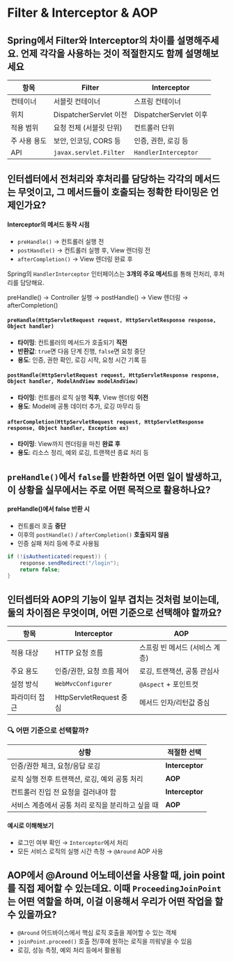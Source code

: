 # Filter & Interceptor & AOP

## Spring에서 Filter와 Interceptor의 차이를 설명해주세요. 언제 각각을 사용하는 것이 적절한지도 함께 설명해보세요

| 항목      | Filter                 | Interceptor          |
| ------- | ---------------------- | -------------------- |
| 컨테이너    | 서블릿 컨테이너               | 스프링 컨테이너             |
| 위치      | DispatcherServlet 이전   | DispatcherServlet 이후 |
| 적용 범위   | 요청 전체 (서블릿 단위)         | 컨트롤러 단위              |
| 주 사용 용도 | 보안, 인코딩, CORS 등        | 인증, 권한, 로깅 등         |
| API     | `javax.servlet.Filter` | `HandlerInterceptor` |



## 인터셉터에서 전처리와 후처리를 담당하는 각각의 메서드는 무엇이고, 그 메서드들이 호출되는 정확한 타이밍은 언제인가요?

#### **Interceptor의 메서드 동작 시점**

* `preHandle()` → 컨트롤러 실행 전
* `postHandle()` → 컨트롤러 실행 후, View 렌더링 전
* `afterCompletion()` → View 렌더링 완료 후



Spring의 `HandlerInterceptor` 인터페이스는 **3개의 주요 메서드**를 통해 전처리, 후처리를 담당해요.

preHandle() → Controller 실행 → postHandle() → View 렌더링 → afterCompletion()

#### `preHandle(HttpServletRequest request, HttpServletResponse response, Object handler)`

* **타이밍**: 컨트롤러의 메서드가 호출되기 **직전**
* **반환값**: `true`면 다음 단계 진행, `false`면 요청 중단
* **용도**: 인증, 권한 확인, 로깅 시작, 요청 시간 기록 등

#### `postHandle(HttpServletRequest request, HttpServletResponse response, Object handler, ModelAndView modelAndView)`

* **타이밍**: 컨트롤러 로직 실행 **직후**, View 렌더링 **이전**
* **용도**: Model에 공통 데이터 추가, 로깅 마무리 등

#### `afterCompletion(HttpServletRequest request, HttpServletResponse response, Object handler, Exception ex)`

* **타이밍**: View까지 렌더링을 마친 **완료 후**
* **용도**: 리소스 정리, 예외 로깅, 트랜잭션 종료 처리 등





## `preHandle()`에서 `false`를 반환하면 어떤 일이 발생하고, 이 상황을 실무에서는 주로 어떤 목적으로 활용하나요?

#### **preHandle()에서 false 반환 시**

* 컨트롤러 호출 **중단**
* 이후의 `postHandle()` / `afterCompletion()` **호출되지 않음**
* 인증 실패 처리 등에 주로 사용됨

```java
if (!isAuthenticated(request)) {
    response.sendRedirect("/login");
    return false;
}
```





## 인터셉터와 AOP의 기능이 일부 겹치는 것처럼 보이는데, 둘의 차이점은 무엇이며, 어떤 기준으로 선택해야 할까요?

| 항목      | Interceptor           | AOP                |
| ------- | --------------------- | ------------------ |
| 적용 대상   | HTTP 요청 흐름            | 스프링 빈 메서드 (서비스 계층) |
| 주요 용도   | 인증/권한, 요청 흐름 제어       | 로깅, 트랜잭션, 공통 관심사   |
| 설정 방식   | `WebMvcConfigurer`    | `@Aspect` + 포인트컷   |
| 파라미터 접근 | HttpServletRequest 중심 | 메서드 인자/리턴값 중심      |

### 🔍 어떤 기준으로 선택할까?

| 상황                           | 적절한 선택          |
| ---------------------------- | --------------- |
| 인증/권한 체크, 요청/응답 로깅           | **Interceptor** |
| 로직 실행 전후 트랜잭션, 로깅, 예외 공통 처리  | **AOP**         |
| 컨트롤러 진입 전 요청을 걸러내야 함         | **Interceptor** |
| 서비스 계층에서 공통 처리 로직을 분리하고 싶을 때 | **AOP**         |

#### 예시로 이해해보기

* 로그인 여부 확인 → `Interceptor`에서 처리
* 모든 서비스 로직의 실행 시간 측정 → `@Around` AOP 사용

## AOP에서 @Around 어노테이션을 사용할 때, join point를 직접 제어할 수 있는데요. 이때 `ProceedingJoinPoint`는 어떤 역할을 하며, 이걸 이용해서 우리가 어떤 작업을 할 수 있을까요?

* `@Around` 어드바이스에서 핵심 로직 호출을 제어할 수 있는 객체
* `joinPoint.proceed()` 호출 전/후에 원하는 로직을 끼워넣을 수 있음
* 로깅, 성능 측정, 예외 처리 등에서 활용됨

